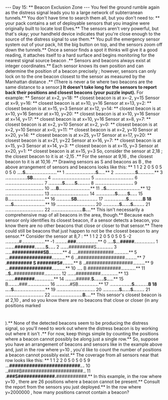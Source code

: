 --- Day 15: ** Beacon Exclusion Zone ---
You feel the ground rumble again as the distress signal leads you to a large network of subterranean tunnels.** You don't have time to search them all, but you don't need to: ** your pack contains a set of deployable
sensors
that you imagine were originally built to locate lost Elves.**
The sensors aren't very powerful, but that's okay; your handheld device indicates that you're close enough to the source of the distress signal to use them.** You pull the emergency sensor system out of your pack, hit the big button on top, and the sensors zoom off down the tunnels.**
Once a sensor finds a spot it thinks will give it a good reading, it attaches itself to a hard surface and begins monitoring for the nearest signal source
beacon
.** Sensors and beacons always exist at integer coordinates.** Each sensor knows its own position and can
determine the position of a beacon precisely
; however, sensors can only lock on to the one beacon
closest to the sensor
as measured by the
Manhattan distance
.** (There is never a tie where two beacons are the same distance to a sensor.**)
It doesn't take long for the sensors to report back their positions and closest beacons (your puzzle input).** For example: **
Sensor at x=2, y=18: ** closest beacon is at x=-2, y=15
Sensor at x=9, y=16: ** closest beacon is at x=10, y=16
Sensor at x=13, y=2: ** closest beacon is at x=15, y=3
Sensor at x=12, y=14: ** closest beacon is at x=10, y=16
Sensor at x=10, y=20: ** closest beacon is at x=10, y=16
Sensor at x=14, y=17: ** closest beacon is at x=10, y=16
Sensor at x=8, y=7: ** closest beacon is at x=2, y=10
Sensor at x=2, y=0: ** closest beacon is at x=2, y=10
Sensor at x=0, y=11: ** closest beacon is at x=2, y=10
Sensor at x=20, y=14: ** closest beacon is at x=25, y=17
Sensor at x=17, y=20: ** closest beacon is at x=21, y=22
Sensor at x=16, y=7: ** closest beacon is at x=15, y=3
Sensor at x=14, y=3: ** closest beacon is at x=15, y=3
Sensor at x=20, y=1: ** closest beacon is at x=15, y=3
So, consider the sensor at
2,18
; the closest beacon to it is at
-2,15
.** For the sensor at
9,16
, the closest beacon to it is at
10,16
.**
Drawing sensors as
S
and beacons as
B
, the above arrangement of sensors and beacons looks like this: **
1    1    2    2
     0    5    0    5    0    5
 0 .**.**.**.**S.**.**.**.**.**.**.**.**.**.**.**.**.**.**.**.**.**.**.**.**.**.**.**
 1 .**.**.**.**.**.**.**.**.**.**.**.**.**.**.**.**.**.**.**.**.**.**S.**.**.**.**.**
 2 .**.**.**.**.**.**.**.**.**.**.**.**.**.**.**S.**.**.**.**.**.**.**.**.**.**.**.**
 3 .**.**.**.**.**.**.**.**.**.**.**.**.**.**.**.**SB.**.**.**.**.**.**.**.**.**.**
 4 .**.**.**.**.**.**.**.**.**.**.**.**.**.**.**.**.**.**.**.**.**.**.**.**.**.**.**.**
 5 .**.**.**.**.**.**.**.**.**.**.**.**.**.**.**.**.**.**.**.**.**.**.**.**.**.**.**.**
 6 .**.**.**.**.**.**.**.**.**.**.**.**.**.**.**.**.**.**.**.**.**.**.**.**.**.**.**.**
 7 .**.**.**.**.**.**.**.**.**.**S.**.**.**.**.**.**.**S.**.**.**.**.**.**.**.**.**
 8 .**.**.**.**.**.**.**.**.**.**.**.**.**.**.**.**.**.**.**.**.**.**.**.**.**.**.**.**
 9 .**.**.**.**.**.**.**.**.**.**.**.**.**.**.**.**.**.**.**.**.**.**.**.**.**.**.**.**
10 .**.**.**.**B.**.**.**.**.**.**.**.**.**.**.**.**.**.**.**.**.**.**.**.**.**.**.**
11 .**.**S.**.**.**.**.**.**.**.**.**.**.**.**.**.**.**.**.**.**.**.**.**.**.**.**.**
12 .**.**.**.**.**.**.**.**.**.**.**.**.**.**.**.**.**.**.**.**.**.**.**.**.**.**.**.**
13 .**.**.**.**.**.**.**.**.**.**.**.**.**.**.**.**.**.**.**.**.**.**.**.**.**.**.**.**
14 .**.**.**.**.**.**.**.**.**.**.**.**.**.**S.**.**.**.**.**.**.**S.**.**.**.**.**
15 B.**.**.**.**.**.**.**.**.**.**.**.**.**.**.**.**.**.**.**.**.**.**.**.**.**.**.**
16 .**.**.**.**.**.**.**.**.**.**.**SB.**.**.**.**.**.**.**.**.**.**.**.**.**.**.**
17 .**.**.**.**.**.**.**.**.**.**.**.**.**.**.**.**S.**.**.**.**.**.**.**.**.**.**B
18 .**.**.**.**S.**.**.**.**.**.**.**.**.**.**.**.**.**.**.**.**.**.**.**.**.**.**.**
19 .**.**.**.**.**.**.**.**.**.**.**.**.**.**.**.**.**.**.**.**.**.**.**.**.**.**.**.**
20 .**.**.**.**.**.**.**.**.**.**.**.**S.**.**.**.**.**.**S.**.**.**.**.**.**.**.**
21 .**.**.**.**.**.**.**.**.**.**.**.**.**.**.**.**.**.**.**.**.**.**.**.**.**.**.**.**
22 .**.**.**.**.**.**.**.**.**.**.**.**.**.**.**.**.**.**.**.**.**.**.**B.**.**.**.**
This isn't necessarily a comprehensive map of all beacons in the area, though.** Because each sensor only identifies its closest beacon, if a sensor detects a beacon, you know there are no other beacons that close or closer to that sensor.** There could still be beacons that just happen to not be the closest beacon to any sensor.** Consider the sensor at
8,7
: **
1    1    2    2
     0    5    0    5    0    5
-2 .**.**.**.**.**.**.**.**.**.**#.**.**.**.**.**.**.**.**.**.**.**.**.**.**.**.**.**
-1 .**.**.**.**.**.**.**.**.**###.**.**.**.**.**.**.**.**.**.**.**.**.**.**.**.**
 0 .**.**.**.**S.**.**.**#####.**.**.**.**.**.**.**.**.**.**.**.**.**.**.**
 1 .**.**.**.**.**.**.**#######.**.**.**.**.**.**.**.**S.**.**.**.**.**
 2 .**.**.**.**.**.**#########S.**.**.**.**.**.**.**.**.**.**.**.**
 3 .**.**.**.**.**###########SB.**.**.**.**.**.**.**.**.**.**
 4 .**.**.**.**#############.**.**.**.**.**.**.**.**.**.**.**
 5 .**.**.**###############.**.**.**.**.**.**.**.**.**.**
 6 .**.**#################.**.**.**.**.**.**.**.**.**
 7 .**#########
S
#######S#.**.**.**.**.**.**.**.**
 8 .**.**#################.**.**.**.**.**.**.**.**.**
 9 .**.**.**###############.**.**.**.**.**.**.**.**.**.**
10 .**.**.**.**
B
############.**.**.**.**.**.**.**.**.**.**.**
11 .**.**S.**.**###########.**.**.**.**.**.**.**.**.**.**.**.**
12 .**.**.**.**.**.**#########.**.**.**.**.**.**.**.**.**.**.**.**.**
13 .**.**.**.**.**.**.**#######.**.**.**.**.**.**.**.**.**.**.**.**.**.**
14 .**.**.**.**.**.**.**.**#####.**S.**.**.**.**.**.**.**S.**.**.**.**.**
15 B.**.**.**.**.**.**.**.**###.**.**.**.**.**.**.**.**.**.**.**.**.**.**.**.**
16 .**.**.**.**.**.**.**.**.**.**#SB.**.**.**.**.**.**.**.**.**.**.**.**.**.**.**
17 .**.**.**.**.**.**.**.**.**.**.**.**.**.**.**.**S.**.**.**.**.**.**.**.**.**.**B
18 .**.**.**.**S.**.**.**.**.**.**.**.**.**.**.**.**.**.**.**.**.**.**.**.**.**.**.**
19 .**.**.**.**.**.**.**.**.**.**.**.**.**.**.**.**.**.**.**.**.**.**.**.**.**.**.**.**
20 .**.**.**.**.**.**.**.**.**.**.**.**S.**.**.**.**.**.**S.**.**.**.**.**.**.**.**
21 .**.**.**.**.**.**.**.**.**.**.**.**.**.**.**.**.**.**.**.**.**.**.**.**.**.**.**.**
22 .**.**.**.**.**.**.**.**.**.**.**.**.**.**.**.**.**.**.**.**.**.**.**B.**.**.**.**
This sensor's closest beacon is at
2,10
, and so you know there are no beacons that close or closer (in any positions marked
#
).**
None of the detected beacons seem to be producing the distress signal, so you'll need to
work out
where the distress beacon is by working out where it
isn't
.** For now, keep things simple by counting the positions where a beacon cannot possibly be along just a single row.**
So, suppose you have an arrangement of beacons and sensors like in the example above and, just in the row where
y=10
, you'd like to count the number of positions a beacon cannot possibly exist.** The coverage from all sensors near that row looks like this: **
1    1    2    2
       0    5    0    5    0    5
 9 .**.**.**#########################.**.**.**
10 .**.**####B######################.**.**
11 .**###S#############.**###########.**
In this example, in the row where
y=10
, there are
26
positions where a beacon cannot be present.**
Consult the report from the sensors you just deployed.**
In the row where
y=2000000
, how many positions cannot contain a beacon?
